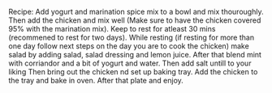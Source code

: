 Recipe:
Add yogurt and marination spice mix to a bowl and mix thouroughly.
Then add the chicken and mix well (Make sure to have the chicken covered 95% with the marination mix).
Keep to rest for atleast 30 mins (recommened to rest for two days).
While resting (if resting for more than one day follow next steps on the day you are to cook the chicken) make salad by adding salad, salad dressing and lemon juice.
After that blend mint with corriandor and a bit of yogurt and water.
Then add salt untill to your liking
Then bring out the chicken nd set up baking tray.
Add the chicken to the tray and bake in oven.
After that plate and enjoy.